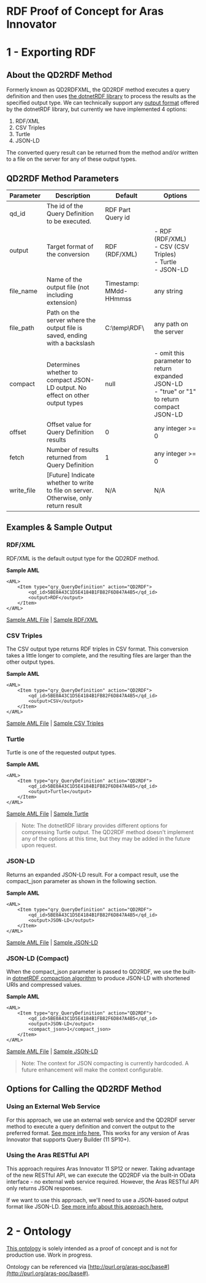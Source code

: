 # RDF Proof of Concept for Aras Innovator

# 1 - Exporting RDF 

## About the QD2RDF Method
Formerly known as QD2RDFXML, the QD2RDF method executes a query definition and then uses [the dotnetRDF library](https://www.dotnetrdf.org/) to process the results as the specified output type. We can technically support any [output format](https://github.com/dotnetrdf/dotnetrdf/wiki/UserGuide-Writing-RDF) offered by the dotnetRDF library, but currently we have implemented 4 options:

1. RDF/XML
2. CSV Triples
3. Turtle
4. JSON-LD

The converted query result can be returned from the method and/or written to a file on the server for any of these output types.

## QD2RDF Method Parameters

Parameter   | Description | Default | Options
------------|-------------|---------|--------
qd_id       | The id of the Query Definition to be executed. | RDF Part Query id | 
output      | Target format of the conversion | RDF (RDF/XML) | - RDF (RDF/XML)<br/> - CSV (CSV Triples)<br/> - Turtle<br/>- JSON-LD
file_name   | Name of the output file (not including extension) | Timestamp: MMdd-HHmmss | any string
file_path   | Path on the server where the output file is saved, ending with a backslash | C:\temp\RDF\ | any path on the server
compact     | Determines whether to compact JSON-LD output. No effect on other output types | null | - omit this parameter to return expanded JSON-LD<br/>- "true" or "1" to return compact JSON-LD
offset      | Offset value for Query Definition results | 0 | any integer >= 0
fetch       | Number of results returned from Query Definition | 1 | any integer >= 0
write_file  | [Future] Indicate whether to write to file on server. Otherwise, only return result | N/A | N/A

## Examples & Sample Output

### RDF/XML

RDF/XML is the default output type for the QD2RDF method. 

**Sample AML**

```(xml)
<AML>
    <Item type="qry_QueryDefinition" action="QD2RDF">
        <qd_id>5BE0A43C1D5E4184B1FB82F6D847A4B5</qd_id>
        <output>RDF</output>
    </Item>
</AML>
```

[Sample AML File](./Samples/RDFXML/RDF-AML.xml]) | [Sample RDF/XML](./Samples/RDFXML/RDF-XML.rdf])

### CSV Triples

The CSV output type returns RDF triples in CSV format. This conversion takes a little longer to complete, and the resulting files are larger than the other output types. 

**Sample AML**

```(xml)
<AML>
    <Item type="qry_QueryDefinition" action="QD2RDF">
        <qd_id>5BE0A43C1D5E4184B1FB82F6D847A4B5</qd_id>
        <output>CSV</output>
    </Item>
</AML>
```

[Sample AML File](./Samples/CSV/CSV-AML.xml) | [Sample CSV Triples](./Samples/CSV/CSV-Triples.csv)

### Turtle

Turtle is one of the requested output types. 

**Sample AML**

```(xml)
<AML>
    <Item type="qry_QueryDefinition" action="QD2RDF">
        <qd_id>5BE0A43C1D5E4184B1FB82F6D847A4B5</qd_id>
        <output>Turtle</output>
    </Item>
</AML>
```

[Sample AML File](./Samples/Turtle/Turtle-AML.xml) | [Sample Turtle](./Samples/Turtle/Turtle.ttl)

> Note: The dotnetRDF library provides different options for compressing Turtle output. The QD2RDF method doesn't implement any of the options at this time, but they may be added in the future upon request.

### JSON-LD

Returns an expanded JSON-LD result. For a compact result, use the compact_json parameter as shown in the following section.

**Sample AML**

```(xml)
<AML>
    <Item type="qry_QueryDefinition" action="QD2RDF">
        <qd_id>5BE0A43C1D5E4184B1FB82F6D847A4B5</qd_id>
        <output>JSON-LD</output>
    </Item>
</AML>
```

[Sample AML File](./Samples/JSON-LD/JSON-AML.xml) | [Sample JSON-LD](./Samples/JSON-LD/JSON-LD.json)

### JSON-LD (Compact)

When the compact_json parameter is passed to QD2RDF, we use the built-in [dotnetRDF compaction algorithm](https://github.com/dotnetrdf/dotnetrdf/wiki/UserGuide-JsonLd-Compaction) to produce JSON-LD with shortened URIs and compressed values.

**Sample AML**

```(xml)
<AML>
    <Item type="qry_QueryDefinition" action="QD2RDF">
        <qd_id>5BE0A43C1D5E4184B1FB82F6D847A4B5</qd_id>
        <output>JSON-LD</output>
        <compact_json>1</compact_json>
    </Item>
</AML>
```

[Sample AML File](./Samples/JSON-LD/JSON-AML-compact.xml) | [Sample JSON-LD](./Samples/JSON-LD/JSON-LD-compact.json)

> Note: The context for JSON compacting is currently hardcoded. A future enhancement will make the context configurable.

## Options for Calling the QD2RDF Method

### Using an External Web Service
For this approach, we use an external web service and the QD2RDF server method to execute a query definition and convert the output to the preferred format. [See more info here.](./Samples/RDFXML/RDFXML.md) This works for any version of Aras Innovator that supports Query Builder (11 SP10+).

### Using the Aras RESTful API
This approach requires Aras Innovator 11 SP12 or newer. Taking advantage of the new RESTful API, we can execute the QD2RDF via the built-in OData interface - no external web service required. However, the Aras RESTful API only returns JSON responses. 

If we want to use this approach, we'll need to use a JSON-based output format like JSON-LD. [See more info about this approach here.](./Samples/RDFXML/odata-interface-approach.md)


# 2 - Ontology

[This ontology](./root-ontology.owl) is solely intended as a proof of concept and is not for production use. Work in progress.

Ontology can be referenced via [http://purl.org/aras-poc/base#](http://purl.org/aras-poc/base#).

